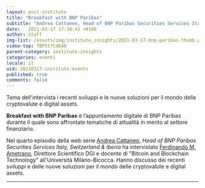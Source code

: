 ```yaml
---
layout: post-institute
title: "Breakfast with BNP Paribas"
subtitle: "Andrea Cattaneo, Head of BNP Paribas Securities Services Italy, Switzerland & Iberia, ha intervistato Ferdinando M. Ametrano."
date:   2021-03-17 17:30:42 +0100
author: Staff
img-list: /assets/img/institute_insights/2021-03-17-bnp-paribas-thumb.png
video-top: TBP5t7Cd640
parent-category: institute-insights
categories: eventi
locale: it
uid: 20210317-institute-events
published: true
comments: false
---
```

Tema dell'intervista i recenti sviluppi e le nuove soluzioni per il mondo delle cryptovalute e digital assets.

**Breakfast with BNP Paribas** è l’appuntamento digitale di BNP Paribas durante il quale sono affrontate tematiche di attualità in merito al settore finanziario.

Nel quarto episodio della web serie [Andrea Cattaneo](https://www.linkedin.com/in/andrea-cattaneo-9b75b829/), _Head of BNP Paribas Securities Services Italy, Switzerland & Iberia_ ha intervistato [Ferdinando M. Ametrano](http://ametrano.net/), Direttore Scientifico DGI e docente di "Bitcoin and Blockchain Technology" all'Università Milano-Bicocca.
Hanno discusso dei recenti sviluppi e delle nuove soluzioni per il mondo delle cryptovalute e digital assets.

---
